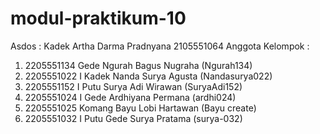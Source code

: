 # modul-praktikum-10
Asdos : Kadek Artha Darma Pradnyana 2105551064
Anggota Kelompok : 
1) 2205551134	Gede Ngurah Bagus Nugraha (Ngurah134)
2) 2205551022	I Kadek Nanda Surya Agusta (Nandasurya022)
3) 2205551152	I Putu Surya Adi Wirawan (SuryaAdi152)
4) 2205551024	I Gede Ardhiyana Permana (ardhi024)
5) 2205551025	Komang Bayu Lobi Hartawan (Bayu create)
6) 2205551032	I Putu Gede Surya Pratama (surya-032)
